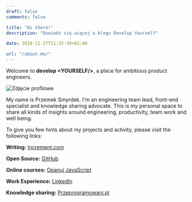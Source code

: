 ```yaml
---
draft: false
comments: false

title: "Hi there!"
description: "Dowiedz się więcej o blogu Develop Yourself"

date: 2018-12-27T21:25:39+01:00

url: "/about-me/"
---
```


Welcome to <strong><span class="hero-color">develop &lt;</span>YOURSELF<span class="hero-color">/&gt;</span></strong>, a place for ambitious product engineers.

<img src="/images/shared/profile.jpg" alt="Zdjęcie profilowe" class="profile-pic"/>

My name is Przemek Smyrdek. I'm an engineering team lead, front-end specialist and knowledge sharing advocate. This is my personal space to share all kinds of insights around engineering, productivity, team work and well being.

To give you few hints about my projects and activity, please visit the following links:

**Writing:** [Increment.com](https://increment.com/teams/a-place-for-polymaths/)

**Open Source:** [GitHub](https://github.com/psmyrdek/)

**Online courses:** [Opanuj JavaScript](https://przeprogramowani.pl/kurs-javascript/)

**Work Experience:** [LinkedIn](https://www.linkedin.com/in/psmyrdek/)

**Knowledge sharing:** [Przeprogramowani.pl](https://www.youtube.com/c/przeprogramowani)